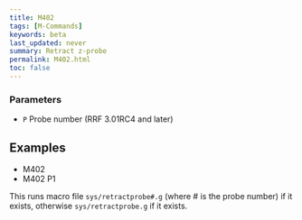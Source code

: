 ```yaml
---
title: M402
tags: [M-Commands] 
keywords: beta 
last_updated: never 
summary: Retract z-probe 
permalink: M402.html
toc: false 
---
```



### Parameters

* `P` Probe number (RRF 3.01RC4 and later)

## Examples

* M402
* M402 P1

This runs macro file `sys/retractprobe#.g` (where # is the probe number) if it exists, otherwise `sys/retractprobe.g` if it exists.

